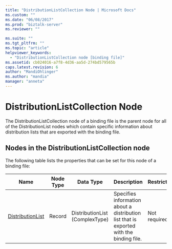 ```yaml
---
title: "DistributionListCollection Node | Microsoft Docs"
ms.custom: ""
ms.date: "06/08/2017"
ms.prod: "biztalk-server"
ms.reviewer: ""

ms.suite: ""
ms.tgt_pltfrm: ""
ms.topic: "article"
helpviewer_keywords: 
  - "DistributionListCollection node [binding file]"
ms.assetid: cb024016-a7f8-4d36-aa5d-274bd579565b
caps.latest.revision: 6
author: "MandiOhlinger"
ms.author: "mandia"
manager: "anneta"
---
```

# DistributionListCollection Node
The DistributionListCollection node of a binding file is the parent node for all of the DistributionList nodes which contain specific information about distribution lists that are exported with the binding file.  

## Nodes in the DistributionListCollection node  
 The following table lists the properties that can be set for this node of a binding file:  


|                              <strong>Name</strong>                              | <strong>Node Type</strong> |   <strong>Data Type</strong>   |                              <strong>Description</strong>                               | <strong>Restrictions</strong> | <strong>Comments</strong> |
|---------------------------------------------------------------------------------|----------------------------|--------------------------------|-----------------------------------------------------------------------------------------|-------------------------------|---------------------------|
| [DistributionList](../core/distributionlist-distributionlistcollection-node.md) |           Record           | DistributionList (ComplexType) | Specifies information about a distribution list that is exported with the binding file. |         Not required          |    Default value: none    |

